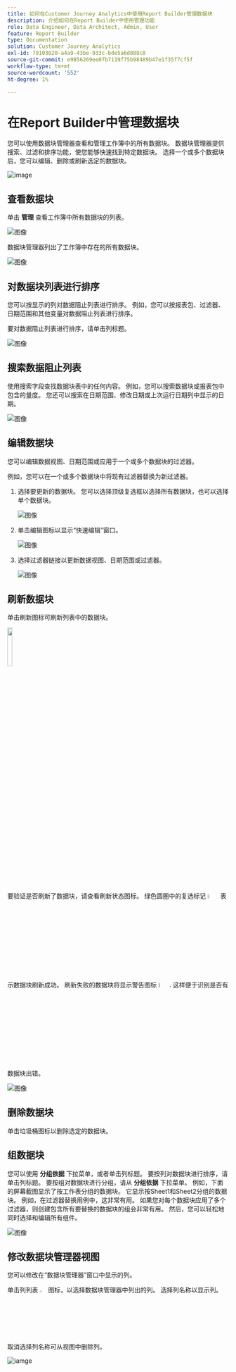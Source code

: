 ```yaml
---
title: 如何在Customer Journey Analytics中使用Report Builder管理数据块
description: 介绍如何在Report Builder中使用管理功能
role: Data Engineer, Data Architect, Admin, User
feature: Report Builder
type: Documentation
solution: Customer Journey Analytics
exl-id: 70103020-a4a9-43be-933c-bde5a6d088c8
source-git-commit: e9856269ee07b7119f75b98489b47e1f35f7cf5f
workflow-type: tm+mt
source-wordcount: '552'
ht-degree: 1%

---
```


# 在Report Builder中管理数据块

您可以使用数据块管理器查看和管理工作簿中的所有数据块。 数据块管理器提供搜索、过滤和排序功能，使您能够快速找到特定数据块。 选择一个或多个数据块后，您可以编辑、删除或刷新选定的数据块。

![image](./assets/image52.png)

## 查看数据块

单击 **管理** 查看工作簿中所有数据块的列表。


![图像](./assets/image53.png)

数据块管理器列出了工作簿中存在的所有数据块。 

![图像](./assets/image52.png)

## 对数据块列表进行排序

您可以按显示的列对数据阻止列表进行排序。 例如，您可以按报表包、过滤器、日期范围和其他变量对数据阻止列表进行排序。

要对数据阻止列表进行排序，请单击列标题。

![图像](./assets/image54.png)

## 搜索数据阻止列表

使用搜索字段查找数据块表中的任何内容。 例如，您可以搜索数据块或报表包中包含的量度。 您还可以搜索在日期范围、修改日期或上次运行日期列中显示的日期。

![图像](./assets/image55.png)

## 编辑数据块

您可以编辑数据视图、日期范围或应用于一个或多个数据块的过滤器。

例如，您可以在一个或多个数据块中将现有过滤器替换为新过滤器。

1. 选择要更新的数据块。 您可以选择顶级复选框以选择所有数据块，也可以选择单个数据块。

   ![图像](./assets/image56.png)

1. 单击编辑图标以显示“快速编辑”窗口。

   ![图像](./assets/image58.png)

1. 选择过滤器链接以更新数据视图、日期范围或过滤器。

   ![图像](./assets/image59.png)

## 刷新数据块

单击刷新图标可刷新列表中的数据块。

<img src="./assets/refresh-icon.png" width="15%"/>

要验证是否刷新了数据块，请查看刷新状态图标。 绿色圆圈中的复选标记 <img src="./assets/refresh-success.png" width="5%"/> 表示数据块刷新成功。 刷新失败的数据块将显示警告图标 <img src="./assets/refresh-failure.png" width="5%"/>.  这样便于识别是否有数据块出错。


![图像](./assets/image512.png)

## 删除数据块

单击垃圾桶图标以删除选定的数据块。

## 组数据块

您可以使用 **分组依据** 下拉菜单，或者单击列标题。 要按列对数据块进行排序，请单击列标题。 要按组对数据块进行分组，请从 **分组依据** 下拉菜单。 例如，下面的屏幕截图显示了按工作表分组的数据块。 它显示按Sheet1和Sheet2分组的数据块。  例如，在过滤器替换用例中，这非常有用。 如果您对每个数据块应用了多个过滤器，则创建包含所有要替换的数据块的组会非常有用。 然后，您可以轻松地同时选择和编辑所有组件。

![图像](./assets/group-data-blocks.png)

## 修改数据块管理器视图

您可以修改在“数据块管理器”窗口中显示的列。


单击列列表 <img src="./assets/image515.png" width="3%"/> 图标，以选择数据块管理器中列出的列。 选择列名称以显示列。 取消选择列名称可从视图中删除列。

![iamge](./assets/image516.png)
